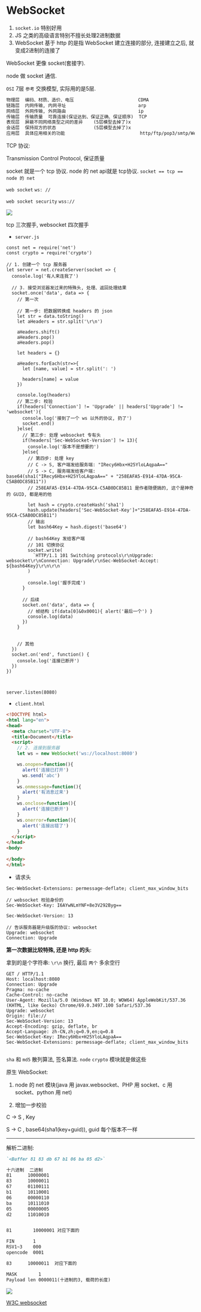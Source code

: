 # WebSocket

1. `socket.io` 特别好用
2. JS 之类的高级语言特别不擅长处理2进制数据
3. WebSocket 基于 http 的是指 WebSocket 建立连接的部分, 连接建立之后, 就变成2进制的连接了

WebSocket 更像 socket(套接字).

node 做 socket 通信.

`OSI` 7层 `参考` 交换模型, 实际用的是5层.

```md
物理层  编码、材质、造价、电压                        CDMA
链路层  内网传输, 内网寻址                           arp
网络层  外网传输, 外网路由                           ip
传输层  传输质量  可靠连接(保证达到、保证正确、保证顺序)  TCP
表现层  屏蔽不同网络类型之间的差异    (5层模型去掉了)x
会话层  保持双方的状态              (5层模型去掉了)x
应用层  具体应用相关的功能                            http/ftp/pop3/smtp/WebSocket
```

TCP 协议:

Transmission Control Protocol, 保证质量

socket 就是一个 tcp 协议. node 的 net api就是 tcp协议.  `socket == tcp == node 的 net`

`web socket` `ws: //`

`web socket security` `wss://`

![](./media/websocket-shake-hand.png)

tcp 三次握手, websocket 四次握手

- `server.js`

```JS
const net = require('net')
const crypto = require('crypto')

// 1. 创建一个 tcp 服务器
let server = net.createServer(socket => {
  console.log('有人来连我了')

  // 3. 接受浏览器发过来的特殊头, 处理、返回处理结果
  socket.once('data', data => {
    // 第一次

    // 第一步: 把数据转换成 headers 的 json
    let str = data.toString()
    let aHeaders = str.split('\r\n')

    aHeaders.shift()
    aHeaders.pop()
    aHeaders.pop()

    let headers = {}

    aHeaders.forEach(str=>{
      let [name, value] = str.split(': ')

      headers[name] = value
    })

    console.log(headers)
    // 第二步: 校验
    if(headers['Connection'] != 'Upgrade' || headers['Upgrade'] != 'websocket'){
      console.log('接到了一个 ws 以外的协议, 扔了')
      socket.end()
    }else{
      // 第三步: 处理 websocket 专有头
      if(headers['Sec-WebSocket-Version'] != 13){
        console.log('版本不是想要的')
      }else{
        // 第四步: 处理 key
        // C -> S, 客户端发给服务端: "IRecy6Hbx+H25YloLAqpaA=="
        // S -> C, 服务端发给客户端: base64(sha1("IRecy6Hbx+H25YloLAqpaA==" + "258EAFA5-E914-47DA-95CA-C5AB0DC85B11"))
        // 258EAFA5-E914-47DA-95CA-C5AB0DC85B11 是作者随便搞的, 这个是神奇的 GUID, 都是用的他

        let hash = crypto.createHash('sha1')
        hash.update(headers['Sec-WebSocket-Key']+"258EAFA5-E914-47DA-95CA-C5AB0DC85B11")
        // 输出
        let bash64Key = hash.digest('base64')

        // bash64Key 发给客户端
        // 101 切换协议
        socket.write(
          `HTTP/1.1 101 Switching protocols\r\nUpgrade: websocket\r\nConnection: Upgrade\r\nSec-WebSocket-Accept: ${bash64Key}\r\n\r\n`
        )

        console.log('握手完成')
      }

      // 后续
      socket.on('data', data => {
        // 帧结构 if(data[0]&0x0001){ alert('最后一个') }
        console.log(data)
      })
    }


    // 其他
  })
  socket.on('end', function() {
    console.log('连接已断开')
  })
})



server.listen(8080)
```

- `client.html`

```html
<!DOCTYPE html>
<html lang="en">
<head>
  <meta charset="UTF-8">
  <title>Document</title>
  <script>
    // 2. 连接到服务器
    let ws = new WebSocket('ws://localhost:8080')

    ws.onopen=function(){
      alert('连接已打开')
      ws.send('abc')
    }
    ws.onmessage=function(){
      alert('有消息过来')
    }
    ws.onclose=function(){
      alert('连接已断开')
    }
    ws.onerror=function(){
      alert('连接出错了')
    }
  </script>
</head>
<body>
  
</body>
</html>
```

- 请求头

```JS
Sec-WebSocket-Extensions: permessage-deflate; client_max_window_bits

// websocket 校验身份的
Sec-WebSocket-Key: I6AYwNLmYNF+8e3V292Byg==

Sec-WebSocket-Version: 13

// 告诉服务器是升级版的协议: websocket
Upgrade: websocket
Connection: Upgrade
```

**第一次数据比较特殊, 还是 http 的头**:

拿到的是个字符串: `\r\n` 换行, 最后 `两个` 多余空行

```JS
GET / HTTP/1.1
Host: localhost:8080
Connection: Upgrade
Pragma: no-cache
Cache-Control: no-cache
User-Agent: Mozilla/5.0 (Windows NT 10.0; WOW64) AppleWebKit/537.36 (KHTML, like Gecko) Chrome/69.0.3497.100 Safari/537.36
Upgrade: websocket
Origin: file://
Sec-WebSocket-Version: 13
Accept-Encoding: gzip, deflate, br
Accept-Language: zh-CN,zh;q=0.9,en;q=0.8
Sec-WebSocket-Key: IRecy6Hbx+H25YloLAqpaA==
Sec-WebSocket-Extensions: permessage-deflate; client_max_window_bits


```

`sha` 和 `md5` 散列算法, 签名算法. `node` `crypto` 模块就是做这些

原生 WebSocket:

1. node 的 net 模块(java 用 javax.websocket、PHP 用 socket、c 用 socket、python 用 net)

2. 增加一步校验

C -> S , Key

S -> C , base64(sha1(key+guid)), guid 每个版本不一样

----------------------------

解析二进制:

```md
`<Buffer 81 83 db 67 b1 06 ba 05 d2>`

十六进制  二进制
81      10000001
83      10000011
67      01100111
b1      10110001
06      00000110
ba      10111010
05      00000005
d2      11010010


81        10000001 对应下面的

FIN       1
RSV1~3    000
opencode  0001

83      10000011  对应下面的

MASK        1
Payload len 0000011(十进制的3, 载荷的长度)
```

![](./media/zhen.png)

[W3C websocket](https://www.w3.org/TR/2009/WD-websockets-20091222/)